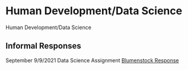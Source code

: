 # Human Development/Data Science

Human Development/Data Science 

## Informal Responses

September 9/9/2021 Data Science Assignment [Blumenstock Response](blumenstock.html)  

